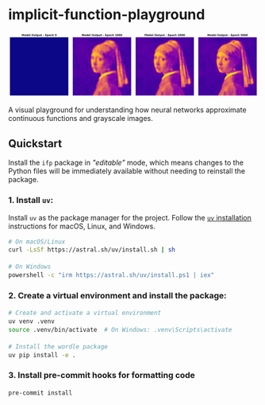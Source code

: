 # implicit-function-playground

![banner](./images/girl-pearl-neuralnet.png)

A visual playground for understanding how neural networks approximate continuous functions and grayscale images.

## Quickstart

Install the `ifp` package in _"editable"_ mode, which means changes to the Python files will be immediately available without needing to reinstall the package.

### 1. Install `uv`:

Install `uv` as the package manager for the project. Follow the [`uv` installation](https://docs.astral.sh/uv/getting-started/installation/) instructions for macOS, Linux, and Windows.

```bash
# On macOS/Linux
curl -LsSf https://astral.sh/uv/install.sh | sh

# On Windows
powershell -c "irm https://astral.sh/uv/install.ps1 | iex"
```

### 2. Create a virtual environment and install the package:

```bash
# Create and activate a virtual environment
uv venv .venv
source .venv/bin/activate  # On Windows: .venv\Scripts\activate

# Install the wordle package
uv pip install -e .
```

### 3. Install pre-commit hooks for formatting code

```bash
pre-commit install
```
